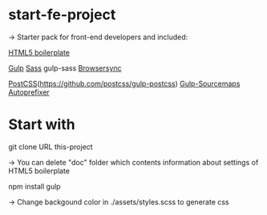 # start-fe-project
-> Starter pack for front-end developers and included:

[HTML5 boilerplate](https://html5boilerplate.com)

[Gulp](https://gulpjs.com)
[Sass](https://sass-lang.com) gulp-sass
[Browsersync](https://www.browsersync.io)

[PostCSS](https://github.com/postcss/postcss#articles)(https://github.com/postcss/gulp-postcss)
[Gulp-Sourcemaps](https://github.com/gulp-sourcemaps/gulp-sourcemaps)
[Autoprefixer](https://github.com/postcss/autoprefixer#gulp)

# Start with
git clone URL this-project

-> You can delete "doc" folder which contents information about settings of HTML5 boilerplate

npm install 
gulp

-> Change backgound color in ./assets/styles.scss to generate css 
